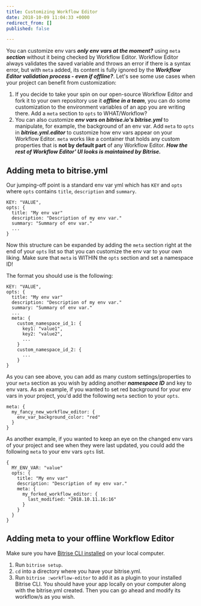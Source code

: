 ```yaml
---
title: Customizing Workflow Editor
date: 2018-10-09 11:04:33 +0000
redirect_from: []
published: false

---
```

You can customize env vars **_only env vars at the moment?_** using `meta` **_section_** without it being checked by Workflow Editor. Workflow Editor always validates the saved variable and throws an error if there is a syntax error, but with `meta` added, its content is fully ignored by the **_Workflow Editor validation process - even if offline?_**. Let's see some use cases when your project can benefit from customization:

1. If you decide to take your spin on our open-source Workflow Editor and fork it to your own repository use it **_offline in a team_**, you can do some customization to the environment variables of an app you are writing there. Add a `meta` section to `opts` to WHAT/Workflow?
2. You can also customize **_env vars on bitrise.io's bitrise.yml_** to manipulate, for example, the background of an env var. Add `meta` to `opts` in  **_bitrise.yml.editor_** to customize how env vars appear on your Workflow Editor. `meta` works like a container that holds any custom properties that is **not by default part** of any Workflow Editor. **_How the rest of Workflow Editor' UI looks is maintained by Bitrise._**

## Adding meta to bitrise.yml

Our jumping-off point is a standard env var yml which has `KEY` and  `opts` where `opts` contains `title`, `description` and `summary`.

    KEY: "VALUE",
    opts: {
      title: "My env var"
      description: "Description of my env var."
      summary: "Summary of env var."
      ...
    }

Now this structure can be expanded by adding the `meta` section right at the end of your `opts` list so that you can customize the env var to your own liking. Make sure that `meta` is WITHIN the `opts` section and set a namespace ID!

The format you should use is the following:

    KEY: "VALUE",
    opts: {
      title: "My env var"
      description: "Description of my env var."
      summary: "Summary of env var."
      ...
      meta: {
        custom_namespace_id_1: {
          key1: "value1",
          key2: "value2",
          ...
        }
        custom_namespace_id_2: {
          ...
        }
    }

As you can see above, you can add as many custom settings/properties to your `meta` section as you wish by adding another **_namespace ID_** and key to env vars. As an example, if you wanted to set red background for your env vars in your project, you'd add the following `meta` section to your `opts`.

    meta: {
      my_fancy_new_workflow_editor: {
        env_var_background_color: "red"
      }
    }

As another example, if you wanted to keep an eye on the changed env vars of your project and see when they were last updated, you could add the following `meta` to your env vars `opts` list.

    {
      MY_ENV_VAR: "value"
      opts: {
        title: "My env var"
        description: "Description of my env var."
        meta: {
          my_forked_workflow_editor: {
            last_modified: "2018.10.11.16:16"
          }
        }
      }
    }

## Adding meta to your offline Workflow Editor

Make sure you have [Bitrise CLI installed](/bitrise-cli/installation/) on your local computer.

1. Run `bitrise setup`.
2. `cd` into a directory where you have your bitrise.yml.
3. Run `bitrise :workflow-editor` to add it as a plugin to your installed Bitrise CLI. You should have your app locally on your computer along with the bitrise.yml created. Then you can go ahead and modify its workflow/s as you wish.